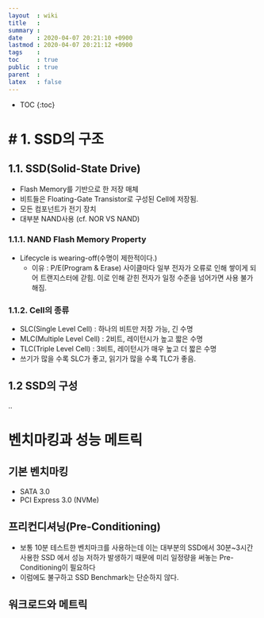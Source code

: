 ```yaml
---
layout  : wiki
title   : 
summary : 
date    : 2020-04-07 20:21:10 +0900
lastmod : 2020-04-07 20:21:12 +0900
tags    : 
toc     : true
public  : true
parent  : 
latex   : false
---
```

* TOC
{:toc}

# # 1. SSD의 구조

## 1.1. SSD(Solid-State Drive)

- Flash Memory를 기반으로 한 저장 매체
- 비트들은 Floating-Gate Transistor로 구성된 Cell에 저장됨.
- 모든 컴포넌트가 전기 장치
- 대부분 NAND사용 (cf. NOR VS NAND)

### 1.1.1. NAND Flash Memory Property

- Lifecycle is wearing-off(수명이 제한적이다.)
    - 이유 : P/E(Program & Erase) 사이클마다 일부 전자가 오류로 인해 쌓이게 되어 트랜지스터에 갇힘. 이로 인해 갇힌 전자가 일정 수준을 넘어가면 사용 불가해짐.

### 1.1.2. Cell의 종류

- SLC(Single Level Cell) : 하나의 비트만 저장 가능, 긴 수명
- MLC(Multiple Level Cell) : 2비트, 레이턴시가 높고 짧은 수명
- TLC(Triple Level Cell) : 3비트, 레이턴시가 매우 높고 더 짧은 수명
- 쓰기가 많을 수록 SLC가 좋고, 읽기가 많을 수록 TLC가 좋음.

## 1.2 SSD의 구성

..

# 벤치마킹과 성능 메트릭

## 기본 벤치마킹

- SATA 3.0
- PCI Express 3.0 (NVMe)

## 프리컨디셔닝(Pre-Conditioning)

- 보통 10분 테스트한 벤치마크를 사용하는데 이는 대부분의 SSD에서 30분~3시간 사용한 SSD 에서 성능 저하가 발생하기 때문에 미리 일정량을 써놓는 Pre-Conditioning이 필요하다
- 이럼에도 불구하고 SSD Benchmark는 단순하지 않다.

## 워크로드와 메트릭
